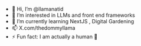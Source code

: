 - 👋 Hi, I’m @llamanatid
- 👀 I’m interested in LLMs and front end frameworks
- 🌱 I’m currently learning NextJS , Digital Gardening
- 📫 X.com/thedommyllama
- ⚡ Fun fact: I am actually a human 🤫

<!---
llamanati/llamanati is a ✨ special ✨ repository because its `README.md` (this file) appears on your GitHub profile.
You can click the Preview link to take a look at your changes.
--->
